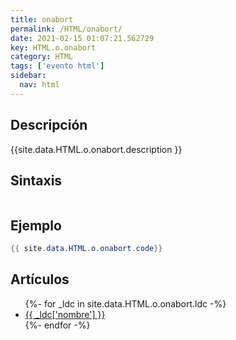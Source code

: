 ```yaml
---
title: onabort
permalink: /HTML/onabort/
date: 2021-02-15 01:07:21.562729
key: HTML.o.onabort
category: HTML
tags: ['evento html']
sidebar: 
  nav: html
---
```


## Descripción
{{site.data.HTML.o.onabort.description }}

## Sintaxis
~~~html
~~~

## Ejemplo
~~~java
{{ site.data.HTML.o.onabort.code}}
~~~

## Artículos
<ul>
{%- for _ldc in site.data.HTML.o.onabort.ldc -%}
   <li>
       <a href="{{_ldc['url'] }}">{{ _ldc['nombre'] }}</a>
   </li>
{%- endfor -%}
</ul>
